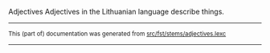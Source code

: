 Adjectives
Adjectives in the Lithuanian language describe things.

* * *

<small>This (part of) documentation was generated from [src/fst/stems/adjectives.lexc](https://github.com/giellalt/lang-lit/blob/main/src/fst/stems/adjectives.lexc)</small>

---


